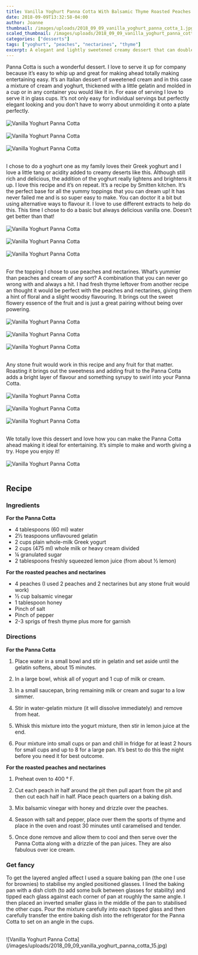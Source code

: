 ```yaml
---
title: Vanilla Yoghurt Panna Cotta With Balsamic Thyme Roasted Peaches And Nectarines
date: 2018-09-09T13:32:58-04:00
author: Joanne
thumbnail: /images/uploads/2018_09_09_vanilla_yoghurt_panna_cotta_1.jpg
scaled_thumbnail: /images/uploads/2018_09_09_vanilla_yoghurt_panna_cotta_0.jpg
categories: ["desserts"]
tags: ["yoghurt", "peaches", "nectarines", "thyme"]
excerpt: A elegant and lightly sweetened creamy dessert that can double as breakfast 
---
```


Panna Cotta is such a wonderful dessert. I love to serve it up for company because it’s easy to whip up and great for making ahead totally making entertaining easy. It’s an Italian dessert of sweetened cream and in this case a mixture of cream and yoghurt, thickened with a little gelatin and molded in a cup or in any container you would like it in. For ease of serving I love to serve it in glass cups. It’s not only easy for individual servings but perfectly elegant looking and you don’t have to worry about unmolding it onto a plate perfectly.
</br>
</br>
![Vanilla Yoghurt Panna Cotta](/images/uploads/2018_09_09_vanilla_yoghurt_panna_cotta_2.jpg)
</br>
</br>
![Vanilla Yoghurt Panna Cotta](/images/uploads/2018_09_09_vanilla_yoghurt_panna_cotta_3.jpg)
</br>
</br>
![Vanilla Yoghurt Panna Cotta](/images/uploads/2018_09_09_vanilla_yoghurt_panna_cotta_4.jpg)
</br>
</br>

I chose to do a yoghurt one as my family loves their Greek yoghurt and I love a little tang or acidity added to creamy deserts like this. Although still rich and delicious, the addition of the yoghurt really lightens and brightens it up. I love this recipe and it’s on repeat. It’s a recipe by Smitten kitchen. It’s the perfect base for all the yummy toppings that you can dream up! It has never failed me and is so super easy to make. You can doctor it a bit but using alternative ways to flavour it. I love to use different extracts to help do this. This time I chose to do a basic but always delicious vanilla one. Doesn’t get better than that!
</br>
</br>
![Vanilla Yoghurt Panna Cotta](/images/uploads/2018_09_09_vanilla_yoghurt_panna_cotta_5.jpg)
</br>
</br>
![Vanilla Yoghurt Panna Cotta](/images/uploads/2018_09_09_vanilla_yoghurt_panna_cotta_6.jpg)
</br>
</br>
![Vanilla Yoghurt Panna Cotta](/images/uploads/2018_09_09_vanilla_yoghurt_panna_cotta_7.jpg)
</br>
</br>

For the topping I chose to use peaches and nectarines. What’s yummier than peaches and cream of any sort? A combination that you can never go wrong with and always a hit. I had fresh thyme leftover from another recipe an thought it would be perfect with the peaches and nectarines, giving them a hint of floral and a slight woodsy flavouring. It brings out the sweet flowery essence of the fruit and is just a great pairing without being over powering.
</br>
</br>
![Vanilla Yoghurt Panna Cotta](/images/uploads/2018_09_09_vanilla_yoghurt_panna_cotta_8.jpg)
</br>
</br>
![Vanilla Yoghurt Panna Cotta](/images/uploads/2018_09_09_vanilla_yoghurt_panna_cotta_9.jpg)
</br>
</br>
![Vanilla Yoghurt Panna Cotta](/images/uploads/2018_09_09_vanilla_yoghurt_panna_cotta_10.jpg)
</br>
</br>

Any stone fruit would work in this recipe and any fruit for that matter. Roasting it brings out the sweetness and adding fruit to the Panna Cotta adds a bright layer of flavour and something syrupy to swirl into your Panna Cotta.
</br>
</br>
![Vanilla Yoghurt Panna Cotta](/images/uploads/2018_09_09_vanilla_yoghurt_panna_cotta_11.jpg)
</br>
</br>
![Vanilla Yoghurt Panna Cotta](/images/uploads/2018_09_09_vanilla_yoghurt_panna_cotta_12.jpg)
</br>
</br>
![Vanilla Yoghurt Panna Cotta](/images/uploads/2018_09_09_vanilla_yoghurt_panna_cotta_13.jpg)
</br>
</br>

We totally love this dessert and love how you can make the Panna Cotta ahead making it ideal for entertaining. It’s simple to make and worth giving a try. Hope you enjoy it!
</br>
</br>
![Vanilla Yoghurt Panna Cotta](/images/uploads/2018_09_09_vanilla_yoghurt_panna_cotta_14.jpg)
</br>
</br>

## Recipe

### Ingredients 

__For the Panna Cotta__

* <span itemprop="ingredients"> 4 tablespoons (60 ml) water</span>
* <span itemprop="ingredients"> 2&frac12; teaspoons unflavoured gelatin</span>
* <span itemprop="ingredients"> 2 cups plain whole-milk Greek yogurt</span>
* <span itemprop="ingredients"> 2 cups (475 ml) whole milk or heavy cream divided </span>
* <span itemprop="ingredients"> &frac14; granulated sugar</span>
* <span itemprop="ingredients"> 2 tablespoons freshly squeezed lemon juice (from about &frac12; lemon)</span>

__For the roasted peaches and nectarines__

* <span itemprop="ingredients"> 4 peaches (I used 2 peaches and 2 nectarines but any stone fruit would work)</span>
* <span itemprop="ingredients"> &frac12; cup balsamic vinegar</span>
* <span itemprop="ingredients"> 1 tablespoon honey</span>
* <span itemprop="ingredients"> Pinch of salt</span>
* <span itemprop="ingredients"> Pinch of pepper</span>
* <span itemprop="ingredients"> 2-3 sprigs of fresh thyme plus more for garnish </span>

### Directions

__For the Panna Cotta__

1. Place water in a small bowl and stir in gelatin and set aside until the gelatin softens, about 15 minutes.

1. In a large bowl, whisk all of yogurt and 1 cup of milk or cream.  

1. In a small saucepan, bring remaining milk or cream and sugar to a low simmer. 

1. Stir in water-gelatin mixture (it will dissolve immediately) and remove from heat. 

1. Whisk this mixture into the yogurt mixture, then stir in lemon juice at the end. 

1. Pour mixture into small cups or pan and chill in fridge for at least 2 hours for small cups and up to 8 for a large pan. It’s best to do this the night before you need it for best outcome. 

__For the roasted peaches and nectarines__

1. Preheat oven to 400 &deg; F. 

1. Cut each peach in half around the pit then pull apart from the pit and then cut each half in half. Place peach quarters on a baking dish. 

1. Mix balsamic vinegar with honey and drizzle over the peaches. 

1. Season with salt and pepper, place over them the sports of thyme and place in the oven and roast 30 minutes until caramelised and tender. 

1. Once done remove and allow them to cool and then serve over the Panna Cotta along with a drizzle of the pan juices. They are also fabulous over ice cream.

### Get fancy
To get the layered angled affect I used a square baking pan (the one I use for brownies) to stabilise my angled positioned glasses. I lined the baking pan with a dish cloth (to add some bulk between glasses for stability) and tipped each glass against each corner of pan at roughly the same angle. I then placed an inverted smaller glass in the middle of the pan to stabilised the other cups. Pour the mixture carefully into each tipped glass and then carefully transfer the entire baking dish into the refrigerator for the Panna Cotta to set on an angle in the cups. 

</br>
![Vanilla Yoghurt Panna Cotta](/images/uploads/2018_09_09_vanilla_yoghurt_panna_cotta_15.jpg)

